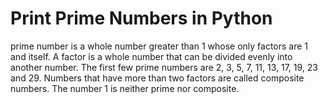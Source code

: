 # Print Prime Numbers in Python
 prime number is a whole number greater than 1 whose only factors are 1 and itself. A factor is a whole number that can be divided evenly into another number. 
 The first few prime numbers are 2, 3, 5, 7, 11, 13, 17, 19, 23 and 29.
 Numbers that have more than two factors are called composite numbers. The number 1 is neither prime nor composite.
